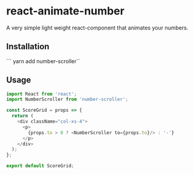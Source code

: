 # react-animate-number

A very simple light weight react-component that animates your numbers.

## Installation

``` yarn add number-scroller``

## Usage

```javascript
import React from 'react';
import NumberScroller from 'number-scroller';

const ScoreGrid = props => {
  return (
    <div className="col-xs-4">
      <p>
        {props.to > 0 ? <NumberScroller to={props.to}/> : '-'}
      </p>
    </div>
  );
};

export default ScoreGrid;
```